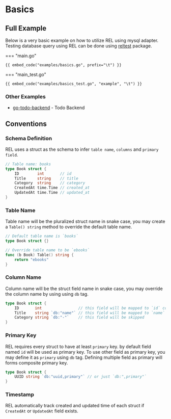 # Basics

## Full Example

Below is a very basic example on how to utilize REL using mysql adapter.
Testing database query using REL can be done using [reltest](https://godoc.org/github.com/Fs02/rel/reltest) package.

=== "main.go"

	{{ embed_code("examples/basics.go", prefix="\t") }}

=== "main_test.go"

	{{ embed_code("examples/basics_test.go", "example", "\t") }}

<!-- tabs:end -->

### Other Examples

- [go-todo-backend](https://github.com/Fs02/go-todo-backend) - Todo Backend

## Conventions

### Schema Definition

REL uses a struct as the schema to infer `table name`, `columns` and `primary field`.

```go
// Table name: books
type Book struct {
	ID        int       // id
	Title     string    // title
	Category  string    // category
	CreatedAt time.Time // created_at
	UpdatedAt time.Time // updated_at
}
```

### Table Name

Table name will be the pluralized struct name in snake case, you may create a `Table() string` method to override the default table name.

```go
// Default table name is `books`
type Book struct {}

// Override table name to be `ebooks`
func (b Book) Table() string {
	return "ebooks"
}
```

### Column Name

Column name will be the struct field name in snake case, you may override the column name by using using `db` tag.

```go
type Book struct {
	ID       int                // this field will be mapped to `id` column.
	Title    string `db:"name"` // this field will be mapped to `name` column.
	Category string `db:"-"`    // this field will be skipped
}
```

### Primary Key

REL requires every struct to have at least `primary` key. by default field named `id` will be used as primary key. To use other field as primary key, you may define it as `primary` using `db` tag. Defining multiple field as primary will forms composite primary key.


```go
type Book struct {
	UUID string `db:"uuid,primary"` // or just `db:",primary"`
}
```

### Timestamp

REL automatically track created and updated time of each struct if `CreatedAt` or `UpdatedAt` field exists.
